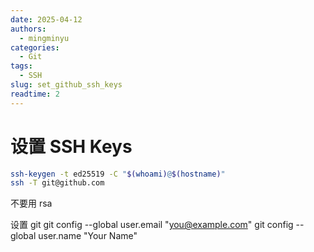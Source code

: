 ```yaml
---
date: 2025-04-12
authors:
  - mingminyu
categories:
  - Git
tags:
  - SSH
slug: set_github_ssh_keys
readtime: 2
---
```


# 设置 SSH Keys

```bash
ssh-keygen -t ed25519 -C "$(whoami)@$(hostname)"
ssh -T git@github.com
```

不要用 rsa


设置 git
  git config --global user.email "you@example.com"
  git config --global user.name "Your Name"








